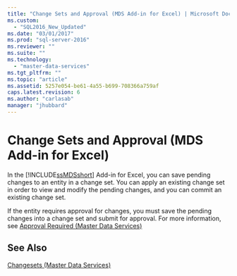 ```yaml
---
title: "Change Sets and Approval (MDS Add-in for Excel) | Microsoft Docs"
ms.custom: 
  - "SQL2016_New_Updated"
ms.date: "03/01/2017"
ms.prod: "sql-server-2016"
ms.reviewer: ""
ms.suite: ""
ms.technology: 
  - "master-data-services"
ms.tgt_pltfrm: ""
ms.topic: "article"
ms.assetid: 5257e054-be61-4a55-b699-708366a759af
caps.latest.revision: 6
ms.author: "carlasab"
manager: "jhubbard"
---
```

# Change Sets and Approval (MDS Add-in for Excel)
  In the [!INCLUDE[ssMDSshort](../../analysis-services/includes/ssmdsshort-md.md)] Add-in for Excel, you can save pending changes to an entity in a change set. You can apply an existing change set in order to view and modify the pending changes, and you can commit an existing change set.  
  
 If the entity requires approval for changes, you must save the pending changes into a change set and submit for approval. For more information, see [Approval Required &#40;Master Data Services&#41;](../../master-data-services/approval-required-master-data-services.md)  
  
## See Also  
 [Changesets &#40;Master Data Services&#41;](../../master-data-services/changesets-master-data-services.md)  
  
  